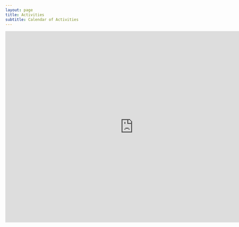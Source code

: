 ```yaml
---
layout: page
title: Activities
subtitle: Calendar of Activities
---
```


<!-- # Calendar of Activities -->

<iframe src="https://calendar.google.com/calendar/embed?height=600&wkst=1&ctz=Asia%2FManila&bgcolor=%23ffffff&src=ZWM3MTBmMWQyYWE5MGFhMzMzZmEyNmVjMzRmNmY2NmM5MjJkNjUwZjRiMTUzZDc1YWQ0Y2JlMzUzMzI3MzIwNUBncm91cC5jYWxlbmRhci5nb29nbGUuY29t&src=Y2xhc3Nyb29tMTA4NjgyMTc3OTk0Njg1MTAyNDIxQGdyb3VwLmNhbGVuZGFyLmdvb2dsZS5jb20&src=Y2xhc3Nyb29tMTA0MzQzMjQ5NjgzNTYyNjg5MDA4QGdyb3VwLmNhbGVuZGFyLmdvb2dsZS5jb20&src=Y2xhc3Nyb29tMTA0NzIyNTI1MTU4MDE5MjAxNjIwQGdyb3VwLmNhbGVuZGFyLmdvb2dsZS5jb20&src=Y2xhc3Nyb29tMTExNjM4NTA3NTI0MzkzMzkyMTMzQGdyb3VwLmNhbGVuZGFyLmdvb2dsZS5jb20&src=Y2xhc3Nyb29tMTEwMDUwNDA4MjA3OTAzODA4MTg2QGdyb3VwLmNhbGVuZGFyLmdvb2dsZS5jb20&src=Y2xhc3Nyb29tMTA4NjY2ODQ5NjczMTQ5MjU5MjU2QGdyb3VwLmNhbGVuZGFyLmdvb2dsZS5jb20&src=Y2xhc3Nyb29tMTA1MDgzMzkzODU3NTUyMzk4NzM4QGdyb3VwLmNhbGVuZGFyLmdvb2dsZS5jb20&src=Y2xhc3Nyb29tMTA4NjM2MDU3MzU5MjY4NTU5NTg3QGdyb3VwLmNhbGVuZGFyLmdvb2dsZS5jb20&src=Y2xhc3Nyb29tMTAxNzU3MzgyMDM3Mjc5ODQ3NzI5QGdyb3VwLmNhbGVuZGFyLmdvb2dsZS5jb20&src=Y2xhc3Nyb29tMTA0MDA2MjMxNTQ3MTM2ODY5NDU2QGdyb3VwLmNhbGVuZGFyLmdvb2dsZS5jb20&src=Y2xhc3Nyb29tMTA1MjQ1NjA1NDQ3NDA2MTE1MzY2QGdyb3VwLmNhbGVuZGFyLmdvb2dsZS5jb20&src=Y2xhc3Nyb29tMTA1NzE4NTI4NDY5NTM5ODQxMjA0QGdyb3VwLmNhbGVuZGFyLmdvb2dsZS5jb20&src=Y2xhc3Nyb29tMTA5ODQzNTM2NDc1NDI4OTk1Mzc2QGdyb3VwLmNhbGVuZGFyLmdvb2dsZS5jb20&src=Y2xhc3Nyb29tMTAxNzUxMDg4MDAyMjczNjAzODMxQGdyb3VwLmNhbGVuZGFyLmdvb2dsZS5jb20&src=Y2xhc3Nyb29tMTA5NjAzMjYxODcwMTE4MjI5OTU5QGdyb3VwLmNhbGVuZGFyLmdvb2dsZS5jb20&src=Y2xhc3Nyb29tMTE2ODA5NjI1ODA5NzE5MjE3ODc0QGdyb3VwLmNhbGVuZGFyLmdvb2dsZS5jb20&src=Y2xhc3Nyb29tMTA4OTUyODk1NDcxMDIwNDA3NDI4QGdyb3VwLmNhbGVuZGFyLmdvb2dsZS5jb20&src=Y2xhc3Nyb29tMTE4MDkyNTIxODcwMTMyNTU2NTIzQGdyb3VwLmNhbGVuZGFyLmdvb2dsZS5jb20&src=Y2xhc3Nyb29tMTE4MDQxNTMzMjIyMjQ0NjM0MjY5QGdyb3VwLmNhbGVuZGFyLmdvb2dsZS5jb20&src=Y2xhc3Nyb29tMTA3ODAwNzQ0MTI1Nzk5OTcxODUwQGdyb3VwLmNhbGVuZGFyLmdvb2dsZS5jb20&src=Y2xhc3Nyb29tMTA1OTc1NDQ4MDU4OTc5NDg2NjkwQGdyb3VwLmNhbGVuZGFyLmdvb2dsZS5jb20&src=Y2xhc3Nyb29tMTAxODc2Njc2OTk3NDYxMDE3MjAwQGdyb3VwLmNhbGVuZGFyLmdvb2dsZS5jb20&src=Y2xhc3Nyb29tMTE0ODA0MTgyOTQ1MjIwMTA5OTA3QGdyb3VwLmNhbGVuZGFyLmdvb2dsZS5jb20&src=Y2xhc3Nyb29tMTAzNDY2NTk3NDQ5MjMyMDM3MjYzQGdyb3VwLmNhbGVuZGFyLmdvb2dsZS5jb20&color=%239E69AF&color=%230047a8&color=%230047a8&color=%230047a8&color=%230047a8&color=%23007b83&color=%23007b83&color=%23007b83&color=%23c26401&color=%230047a8&color=%230047a8&color=%23202124&color=%23c26401&color=%23007b83&color=%23202124&color=%23202124&color=%230047a8&color=%23137333&color=%230047a8&color=%230047a8&color=%23137333&color=%23202124&color=%23c26401&color=%230047a8&color=%23007b83" style="border-width:0" width="800" height="600" frameborder="0" scrolling="no"></iframe>